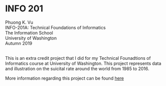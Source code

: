 # **INFO 201**
Phuong K. Vu <br>
INFO-201A: Technical Foundations of Informatics <br>
The Information School <br>
University of Washington <br>
Autumn 2019 <br>
<br>

This is an extra credit project that I did for my Technical Founadtions of Informatics course at University of Washington. This project represents data and illustration on the suicital rate around the world from 1985 to 2016. 

More information regarding this project can be found [here](Report.Rmd)
